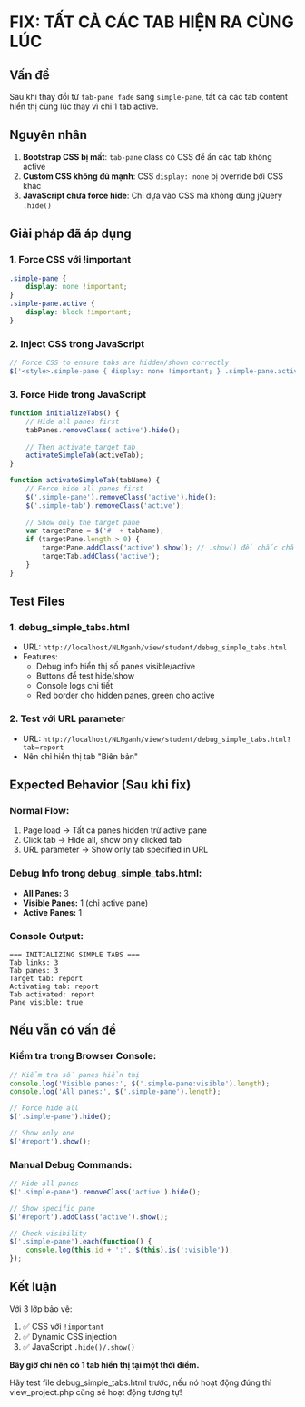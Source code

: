 # FIX: TẤT CẢ CÁC TAB HIỆN RA CÙNG LÚC

## Vấn đề
Sau khi thay đổi từ `tab-pane fade` sang `simple-pane`, tất cả các tab content hiển thị cùng lúc thay vì chỉ 1 tab active.

## Nguyên nhân
1. **Bootstrap CSS bị mất**: `tab-pane` class có CSS để ẩn các tab không active
2. **Custom CSS không đủ mạnh**: CSS `display: none` bị override bởi CSS khác
3. **JavaScript chưa force hide**: Chỉ dựa vào CSS mà không dùng jQuery `.hide()`

## Giải pháp đã áp dụng

### 1. Force CSS với !important
```css
.simple-pane {
    display: none !important;
}
.simple-pane.active {
    display: block !important;
}
```

### 2. Inject CSS trong JavaScript
```javascript
// Force CSS to ensure tabs are hidden/shown correctly
$('<style>.simple-pane { display: none !important; } .simple-pane.active { display: block !important; }</style>').appendTo('head');
```

### 3. Force Hide trong JavaScript
```javascript
function initializeTabs() {
    // Hide all panes first
    tabPanes.removeClass('active').hide();
    
    // Then activate target tab
    activateSimpleTab(activeTab);
}

function activateSimpleTab(tabName) {
    // Force hide all panes first
    $('.simple-pane').removeClass('active').hide();
    $('.simple-tab').removeClass('active');
    
    // Show only the target pane
    var targetPane = $('#' + tabName);
    if (targetPane.length > 0) {
        targetPane.addClass('active').show(); // .show() để chắc chắn
        targetTab.addClass('active');
    }
}
```

## Test Files

### 1. debug_simple_tabs.html
- URL: `http://localhost/NLNganh/view/student/debug_simple_tabs.html`
- Features:
  - Debug info hiển thị số panes visible/active
  - Buttons để test hide/show
  - Console logs chi tiết
  - Red border cho hidden panes, green cho active

### 2. Test với URL parameter
- URL: `http://localhost/NLNganh/view/student/debug_simple_tabs.html?tab=report`
- Nên chỉ hiển thị tab "Biên bản"

## Expected Behavior (Sau khi fix)

### Normal Flow:
1. Page load → Tất cả panes hidden trừ active pane
2. Click tab → Hide all, show only clicked tab
3. URL parameter → Show only tab specified in URL

### Debug Info trong debug_simple_tabs.html:
- **All Panes:** 3
- **Visible Panes:** 1 (chỉ active pane)
- **Active Panes:** 1

### Console Output:
```
=== INITIALIZING SIMPLE TABS ===
Tab links: 3
Tab panes: 3
Target tab: report
Activating tab: report
Tab activated: report
Pane visible: true
```

## Nếu vẫn có vấn đề

### Kiểm tra trong Browser Console:
```javascript
// Kiểm tra số panes hiển thị
console.log('Visible panes:', $('.simple-pane:visible').length);
console.log('All panes:', $('.simple-pane').length);

// Force hide all
$('.simple-pane').hide();

// Show only one
$('#report').show();
```

### Manual Debug Commands:
```javascript
// Hide all panes
$('.simple-pane').removeClass('active').hide();

// Show specific pane
$('#report').addClass('active').show();

// Check visibility
$('.simple-pane').each(function() {
    console.log(this.id + ':', $(this).is(':visible'));
});
```

## Kết luận

Với 3 lớp bảo vệ:
1. ✅ CSS với `!important`
2. ✅ Dynamic CSS injection
3. ✅ JavaScript `.hide()/.show()`

**Bây giờ chỉ nên có 1 tab hiển thị tại một thời điểm.**

Hãy test file debug_simple_tabs.html trước, nếu nó hoạt động đúng thì view_project.php cũng sẽ hoạt động tương tự!
